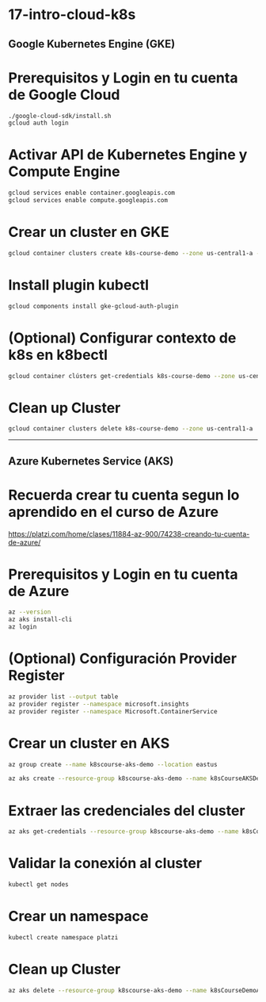 # 17-intro-cloud-k8s


## Google Kubernetes Engine (GKE)

# Prerequisitos y Login en tu cuenta de Google Cloud

```bash
./google-cloud-sdk/install.sh
gcloud auth login
```

# Activar API de Kubernetes Engine y Compute Engine

```bash
gcloud services enable container.googleapis.com
gcloud services enable compute.googleapis.com
```

# Crear un cluster en GKE

```bash
gcloud container clusters create k8s-course-demo --zone us-central1-a --num-nodes 2
```

# Install plugin kubectl

```bash
gcloud components install gke-gcloud-auth-plugin
```

# (Optional) Configurar contexto de k8s en k8bectl

```bash
gcloud container clústers get-credentials k8s-course-demo --zone us-central1-a
```

# Clean up Cluster

```bash
gcloud container clusters delete k8s-course-demo --zone us-central1-a
```

--------------------------------


## Azure Kubernetes Service (AKS)

# Recuerda crear tu cuenta segun lo aprendido en el curso de Azure

https://platzi.com/home/clases/11884-az-900/74238-creando-tu-cuenta-de-azure/

# Prerequisitos y Login en tu cuenta de Azure

```bash
az --version
az aks install-cli
az login

```

# (Optional) Configuración Provider Register

```bash
az provider list --output table
az provider register --namespace microsoft.insights
az provider register --namespace Microsoft.ContainerService
```

# Crear un cluster en AKS

```bash
az group create --name k8scourse-aks-demo --location eastus

az aks create --resource-group k8scourse-aks-demo --name k8sCourseAKSDemo --node-count 3 --enable-addons monitoring --generate-ssh-keys --node-vm-size Standard_D2s_v3
```

# Extraer las credenciales del cluster

```bash
az aks get-credentials --resource-group k8scourse-aks-demo --name k8sCourseAKSDemo
```

# Validar la conexión al cluster

```bash
kubectl get nodes
```

# Crear un namespace

```bash
kubectl create namespace platzi
```

# Clean up Cluster

```bash
az aks delete --resource-group k8scourse-aks-demo --name k8sCourseDemoAKS --yes --no-wait
```